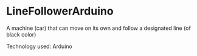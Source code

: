 # LineFollowerArduino
A machine (car) that can move on its own and follow a designated line (of black color) 

Technology used: Arduino
